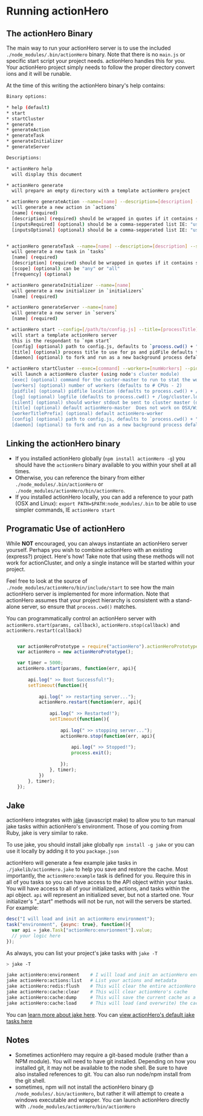 # Running actionHero

## The actionHero Binary
The main way to run your actionHero server is to use the included `./node_modules/.bin/actionHero` binary.  Note that there is no `main.js` or specific start script your project needs.  actionHero handles this for you.  Your actionHero project simply needs to follow the proper directory convert ions and it will be runable.

At the time of this writing the actionHero binary's help contains:

```bash
Binary options:

* help (default)
* start
* startCluster
* generate
* generateAction
* generateTask
* generateInitializer
* generateServer

Descriptions:

* actionHero help
  will display this document

* actionHero generate
  will prepare an empty directory with a template actionHero project

* actionHero generateAction --name=[name] --description=[description] --inputsRequired=[inputsRequired] --inputsOptional=[inputsOptional]
  will generate a new action in `actions`
  [name] (required)
  [description] (required) should be wrapped in quotes if it contains spaces
  [inputsRequired] (optional) should be a comma-sepperated list IE: "userName,password"
  [inputsOptional] (optional) should be a comma-sepperated list IE: "userName,password"


* actionHero generateTask --name=[name] --description=[description] --scope=[scope] --frequency=[frequency] 
  will generate a new task in `tasks`
  [name] (required)
  [description] (required) should be wrapped in quotes if it contains spaces
  [scope] (optional) can be "any" or "all"
  [frequency] (optional)

* actionHero generateInitializer --name=[name]
  will generate a new initializer in `initializers`
  [name] (required)

* actionHero generateServer --name=[name]
  will generate a new server in `servers`
  [name] (required)

* actionHero start --config=[/path/to/config.js] --title=[processTitle]  --daemon
  will start a template actionHero server
  this is the respondant to `npm start`
  [config] (optional) path to config.js, defaults to `process.cwd() + "/" + config.js`
  [title] (optional) process title to use for ps and pidFile defaults to (actionHero) Does not work on OSX/Windows
  [daemon] (optional) to fork and run as a new background process defalts to false

* actionHero startCluster --exec=[command] --workers=[numWorkers] --pidfile=[path] --log=[path] --silent=[silent] --title=[clusterTitle] --workerTitlePrefix=[prefix] --config=[/path/to/config.js]  --daemon
  will launch a actionHero cluster (using node's cluster module)
  [exec] (optional) command for the custer-master to run to stat the workers
  [workers] (optional) number of workers (defaults to # CPUs - 2)
  [pidfile] (optional) pidfile localtion (defaults to process.cwd() + /pids)
  [log] (optional) logfile (defaults to process.cwd() + /log/cluster.log)
  [silent] (optional) should worker stdout be sent to cluster master (default true)
  [title] (optional) default actionHero-master  Does not work on OSX/Windows
  [workerTitlePrefix] (optional) default actionHero-worker
  [config] (optional) path to config.js, defaults to `process.cwd() + "/" + config.js`
  [daemon] (optional) to fork and run as a new background process defalts to false
```

## Linking the actionHero binary

* If you installed actionHero globally (`npm install actionHero -g`) you should have the `actionHero` binary available to you within your shell at all times.
* Otherwise, you can reference the binary from either `./node_modules/.bin/actionHero` or `./node_modules/actionHero/bin/actionHero`.
* If you installed actionHero locally, you can add a reference to your path (OSX and Linux): `export PATH=$PATH:node_modules/.bin` to be able to use simpler commands, IE `actionHero start`

## Programatic Use of actionHero

While **NOT** encouraged, you can always instantiate an actionHero server yourself.  Perhaps you wish to combine actionHero with an existing (express?) project.  Here's how!  Take note that using these methods will not work for actionCluster, and only a single instance will be started within your project.  

Feel free to look at the source of `./node_modules/actionHero/bin/include/start` to see how the main actionHero server is implemented for more information.  Note that actionHero assumes that your project hierarchy is consistent with a stand-alone server, so ensure that `process.cwd()` matches.

You can programmatically control an actionHero server with `actionHero.start(params, callback)`, `actionHero.stop(callback)` and `actionHero.restart(callback)`

```javascript

    var actionHeroPrototype = require("actionHero").actionHeroPrototype;
    var actionHero = new actionHeroPrototype();

	var timer = 5000;
	actionHero.start(params, function(err, api){
		
		api.log(" >> Boot Successful!");
		setTimeout(function(){
			
			api.log(" >> restarting server...");
			actionHero.restart(function(err, api){
				
				api.log(" >> Restarted!");
				setTimeout(function(){
					
					api.log(" >> stopping server...");
					actionHero.stop(function(err, api){
						
						api.log(" >> Stopped!");
						process.exit();
						
					});
				}, timer);
			})
		}, timer);
	});
```

## Jake

actionHero integrates with [jake](https://github.com/mde/jake/) (javascript make) to allow you to tun manual jake tasks within actionHero's environment.  Those of you coming from Ruby, jake is very similar to rake.

To use jake, you should install jake globally `npm install -g jake` or you can use it locally by adding it to you `package.json`

actionHero will generate a few example jake tasks in `./jakelib/actionHero.jake` to help you save and restore the cache.  Most importantly, the `actionHero:example` task is defined for you.  Require this in all of you tasks so you can have access to the API object within your tasks.  You will have access to all of your initialized, actions, and tasks within the api object.  `api` will represent an initialized sever, but not a started one.  Your initializer's "_start" methods will not be run, not will the servers be started.  For example:

```javascript
desc("I will load and init an actionHero environment");
task("environment", {async: true}, function(){
  var api = jake.Task["actionHero:envrionment"].value;
  // your logic here
});
```

As always, you can list your project's jake tasks with `jake -T`

```bash
> jake -T

jake actionHero:environment    # I will load and init an actionHero environment
jake actionHero:actions:list   # List your actions and metadata
jake actionHero:redis:flush    # This will clear the entire actionHero redis database
jake actionHero:cache:clear    # This will clear actionHero's cache
jake actionHero:cache:dump     # This will save the current cache as a JSON object
jake actionHero:cache:load     # This will load (and overwrite) the cache from a file
```

You can [learn more about jake here](https://github.com/mde/jake/).
You can [view actionHero's default jake tasks here](https://github.com/evantahler/actionHero/blob/master/jakelib/actionHero.jake)

##  Notes

- Sometimes actionHero may require a git-based module (rather than a NPM module).  You will need to have git installed.  Depending on how you installed git, it may not be available to the node shell.  Be sure to have also installed references to git.  You can also run node/npm install from the git shell. 
- sometimes, npm will not install the actionHero binary @ `/node_modules/.bin/actionHero`, but rather it will attempt to create a windows executable and wrapper.  You can launch actionHero directly with `./node_modules/actionHero/bin/actionHero`